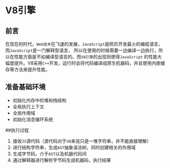 # V8引擎

## 前言

在现在的时代，`Web技术`在飞速的发展，`JavaScript`是网页开发最火的编程语言，而`JavaScript`是一门解释型语言，
所以在使用的时候需要一边编译一边执行，所以在性能方面是不如编译型语言的。而`V8引擎`的出现则使得`JavaScript`
的性能大幅度提升。V8采用`C++`开发，运行时会将代码编译成原生机器码，并且使用内嵌缓存等方法来提升性能。

## 准备基础环境

- 初始化内存中的堆和栈结构
- 全局执行上下文
- 全局作用域
- 初始化消息循环系统

##执行过程
1. 接收`JS`源代码（源代码对于`V8`来说只是一堆字符串，并不能直接理解）
2. 进行结构字符串，生成`AST`抽象语法树，同时创建相关的作用域
3. 生成字节码，介于`AST`以及机器代码间
4. 通过解释器进行解析字节码生成机器码，执行结果

